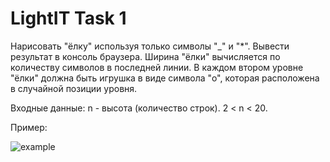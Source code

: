 # LightIT Task 1

Нарисовать "ёлку" используя только символы "_" и "*". Вывести результат в консоль браузера.
Ширина "ёлки" вычисляется по количеству символов в последней линии. В каждом втором уровне
"ёлки" должна быть игрушка в виде символа "о", которая расположена в случайной позиции
уровня.

Входные данные:
n - высота (количество строк).
2 < n < 20.

Пример:

![example](https://i.imgur.com/VCnFlhT.png)
